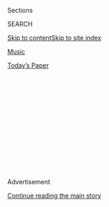 <div id="app">

<div>

<div>

<div>

<div class="NYTAppHideMasthead css-1q2w90k e1suatyy0">

<div class="section css-ui9rw0 e1suatyy2">

<div class="css-eph4ug er09x8g0">

<div class="css-6n7j50">

</div>

<span class="css-1dv1kvn">Sections</span>

<div class="css-10488qs">

<span class="css-1dv1kvn">SEARCH</span>

</div>

[Skip to content](#site-content)[Skip to site
index](#site-index)

</div>

<div id="masthead-section-label" class="css-1wr3we4 eaxe0e00">

[Music](https://www.nytimes3xbfgragh.onion/section/arts/music)

</div>

<div class="css-10698na e1huz5gh0">

</div>

</div>

<div id="masthead-bar-one" class="section hasLinks css-15hmgas e1csuq9d3">

<div class="css-uqyvli e1csuq9d0">

</div>

<div class="css-1uqjmks e1csuq9d1">

</div>

<div class="css-9e9ivx">

[](https://myaccount.nytimes3xbfgragh.onion/auth/login?response_type=cookie&client_id=vi)

</div>

<div class="css-1bvtpon e1csuq9d2">

[Today’s
Paper](https://www.nytimes3xbfgragh.onion/section/todayspaper)

</div>

</div>

</div>

</div>

<div data-aria-hidden="false">

<div id="site-content" data-role="main">

<div>

<div class="css-1aor85t" style="opacity:0.000000001;z-index:-1;visibility:hidden">

<div class="css-1hqnpie">

<div class="css-epjblv">

<span class="css-17xtcya">[Music](/section/arts/music)</span><span class="css-x15j1o">|</span><span class="css-fwqvlz">A
Black Pianist Helped Birth Bossa Nova. His Story Is Rarely
Told.</span>

</div>

<div class="css-k008qs">

<div class="css-1iwv8en">

<span class="css-18z7m18"></span>

<div>

</div>

</div>

<span class="css-1n6z4y">https://nyti.ms/3kbh3gP</span>

<div class="css-1705lsu">

<div class="css-4xjgmj">

<div class="css-4skfbu" data-role="toolbar" data-aria-label="Social Media Share buttons, Save button, and Comments Panel with current comment count" data-testid="share-tools">

  - 
  - 
  - 
  - 
    
    <div class="css-6n7j50">
    
    </div>

  - 

</div>

</div>

</div>

</div>

</div>

</div>

<div id="NYT_TOP_BANNER_REGION" class="css-13pd83m">

</div>

<div id="top-wrapper" class="css-1sy8kpn">

<div id="top-slug" class="css-l9onyx">

Advertisement

</div>

[Continue reading the main
story](#after-top)

<div class="ad top-wrapper" style="text-align:center;height:100%;display:block;min-height:250px">

<div id="top" class="place-ad" data-position="top" data-size-key="top">

</div>

</div>

<div id="after-top">

</div>

</div>

<div>

<div id="sponsor-wrapper" class="css-1hyfx7x">

<div id="sponsor-slug" class="css-19vbshk">

Supported by

</div>

[Continue reading the main
story](#after-sponsor)

<div id="sponsor" class="ad sponsor-wrapper" style="text-align:center;height:100%;display:block">

</div>

<div id="after-sponsor">

</div>

</div>

<div class="css-186x18t">

</div>

<div class="css-1vkm6nb ehdk2mb0">

# A Black Pianist Helped Birth Bossa Nova. His Story Is Rarely Told.

</div>

Johnny Alf has always been revered by Antônio Carlos Jobim and João
Gilberto, but his legacy remains obscure, even among Brazilians.

<div class="css-79elbk" data-testid="photoviewer-wrapper">

<div class="css-z3e15g" data-testid="photoviewer-wrapper-hidden">

</div>

<div class="css-1a48zt4 ehw59r15" data-testid="photoviewer-children">

![<span class="css-16f3y1r e13ogyst0" data-aria-hidden="true">Johnny
Alf, at the piano, was a bossa nova pioneer who never achieved the fame
of his acclaimed
peers.</span>](https://static01.graylady3jvrrxbe.onion/images/2020/07/28/arts/00alf1/merlin_175044852_f2214432-832a-435a-b0d5-394264c39b2c-articleLarge.jpg?quality=75&auto=webp&disable=upscale)

</div>

</div>

<div class="css-18e8msd">

<div class="css-vp77d3 epjyd6m0">

<div class="css-1baulvz">

By <span class="css-1baulvz last-byline" itemprop="name">Beatriz
Miranda</span>

</div>

</div>

  - Aug. 4,
    2020

  - 
    
    <div class="css-4xjgmj">
    
    <div class="css-d8bdto" data-role="toolbar" data-aria-label="Social Media Share buttons, Save button, and Comments Panel with current comment count" data-testid="share-tools">
    
      - 
      - 
      - 
      - 
        
        <div class="css-6n7j50">
        
        </div>
    
      - 
    
    </div>
    
    </div>

</div>

</div>

<div class="section meteredContent css-1r7ky0e" name="articleBody" itemprop="articleBody">

<div class="css-1fanzo5 StoryBodyCompanionColumn">

<div class="css-53u6y8">

[João Gilberto’s landmark “Chega de
Saudade”](https://www.youtube.com/watch?v=Zt6JuURjuzg) is widely
considered bossa nova’s first album. But about seven years before its
1959 release, a Brazilian musician known as Johnny Alf composed “Rapaz
de Bem.” The song incorporated several elements that became hallmarks of
the genre: a linear melody, a gentle way of singing, a series of
unconventional key changes, a rhythmic dissociation of drums and bass.

Alf, a pianist, composer and singer, dared to blend classical, popular,
foreign and local music references into his own creative process. The
source of his inspiration lies in the music of Chopin, Debussy, Nat King
Cole, Stan Kenton, and the Brazilian notables Custódio Mesquita and
Francisco Alves. His music attracted the most avant-garde ears to the
piano bars of the Copacabana neighborhood in Rio, where he regularly
performed in the early ’50s.

Antônio Carlos Jobim, who was also known as Tom, and Gilberto — now
known as two of the most famous names in bossa nova — were among the
faithful habitués who were stunned by songs like “[Rapaz de
Bem](https://www.youtube.com/watch?v=c0rJQ02Fjyo),” one of Alf’s first
professional compositions and, the radio host and music producer Ramalho
Neto argues in the 1965 book “Historinha do Desafinado,” the actual
first bossa nova song.

</div>

</div>

<div class="css-1u3pw94">

</div>

<div class="css-1fanzo5 StoryBodyCompanionColumn">

<div class="css-53u6y8">

It’s been 10 years since [Alf’s death from
cancer](https://www.nytimes3xbfgragh.onion/2010/03/12/arts/music/12alf.html)
at 80. In his six-decade career, he composed more than 80 songs, some
recorded with giants like [Caetano
Veloso](https://www.youtube.com/watch?v=Sr20erfxSrk) and [Chico
Buarque](https://www.youtube.com/watch?v=Z9CfAkqVKvs). But while his
pivotal role is well-accepted by scholars, artists and critics, why
isn’t he more widely known to listeners as a pioneer of one of the
most appreciated Brazilian genres around the world?

</div>

</div>

<div class="css-1fanzo5 StoryBodyCompanionColumn">

<div class="css-53u6y8">

Like his music, Alf’s story was complex. He was born Alfredo José da
Silva to a poor Black housemaid. His father died when he was 3, and he
owed much of his musical education to his mother’s employers — an
upper-middle-class family who paid for his piano lessons and helped
raise him, though they later strongly disapproved of his nightclub
career. (They expected Alf to become an accountant or an English
teacher.)

But music was intrinsic to Alf’s life long before his debut in the clubs
of Copacabana. When he was only a high school student, he was invited to
play the piano at the Brazilian-United States Institute (IBEU), in Rio’s
downtown. Sessions there earned him his first radio gig and generated
his artist name: “Johnny” was suggested by a fellow student for being a
popular name in America, and “Alf” was his nickname at the school.

In 1949, Alf, a connoisseur of American music, joined the Sinatra-Farney
Fan Club, a place to appreciate, discuss and play the music of Frank
Sinatra and Dick Farney, a Brazilian pianist and singer inspired by the
American star. It was here that Alf’s music began to flourish, and his
sound developed a striking modernity. According to José Domingos
Raffaelli, a music critic and former Sinatra-Farney attendee, Alf used
to perform for hours as listeners begged him to play on. In 1952, thanks
to a recommendation from Farney himself, Alf got his first job at a
Copacabana piano bar called Cantina do César.

Three years later, Alf moved to São Paulo with the promise of making a
better living. By then he was an independent musician in his mid-20s
with no family support. In 1958, when bossa nova was gaining momentum in
Rio, Alf was 270 miles away — far enough to miss out on the movement.

</div>

</div>

<div class="css-1fanzo5 StoryBodyCompanionColumn">

<div class="css-53u6y8">

But distance wasn’t the only barrier Alf faced. João Carlos Rodrigues,
the author of “Johnny Alf: Duas ou Três Coisas Que Você Não Sabe”
(“Johnny Alf: Two or Three Things You Don’t Know”), believes the
sophistication of Alf’s music was a significant obstacle, because the
radio and record companies preferred a more “easily digestible” music.

Marcos Napolitano, a social history professor at the University of São
Paulo who researches music movements in Brazil, agreed. “It is
undeniable that Alf’s work was more subtle, intimate and sophisticated,”
he said in an email interview, “apart from him being a timid,
standoffish performer.”

Alf’s personality offstage — where he boldly insisted on creative
freedom — also limited him. “No one called me to record because I only
did what I wanted,” he told Rodrigues.

Nelson Valencia, who managed Alf’s career for over 20 years, said in a
phone interview that Alf didn’t naturally chase opportunities, but
rather waited for them to appear. He added that his client also could
have pushed harder to explore the growing Japanese and American markets.

In 1963, Alf did record an album in English (with Jobim’s compositions)
that has never been released. In the late ’70s, when Sarah Vaughan, one
of his greatest idols, invited him to tour the United States, Alf was
warned to refuse it by his mãe de santo — the priestess of Umbanda, the
Afro-Brazilian religion to which he was devoted — and he didn’t go.

</div>

</div>

<div class="css-cfo9c3">

</div>

<div class="css-1fanzo5 StoryBodyCompanionColumn">

<div class="css-53u6y8">

Alf was also Black, poor and gay in an industry aiming to attract
affluent white audiences to the genre. Napolitano said that in the late
’50s, the music business saw in bossa nova a chance to compete with
American rock ’n’ roll, and Valencia acknowledged that race and class
inequalities restricted Alf’s rise: “There was a movement to promote Tom
Jobim, who was rich, white, young, good-looking,” he said, and added
that with Alf’s abilities, “maybe he was someone who could overshadow
Tom Jobim.”

Alf’s talent, Rodrigues said, could also have been a problem for Aloysio
de Oliveira, an influential bossa nova producer who was particularly
interested in promoting Jobim and Gilberto in the United States. Alf was
excluded from the landmark “[Bossa Nova at Carnegie
Hall](https://www.youtube.com/watch?v=JfVPnYSLmvA)” concert, organized
by Oliveira and held in New York in 1962.

Alaíde Costa, Alf’s favorite singer, said that racism in bossa nova has
always been veiled, to the point where Black people, like her and Alf,
didn’t even realize they were facing discrimination. “When the movement
began, I was already a professional. I used to be invited to the
meetings because I could help the movement somehow,” she said in a phone
interview. “But when the bossa nova boomed, I felt I was no longer
necessary.” She added that she regrets not having been part of the
movement in a larger way.

While Alf never achieved stardom, the genre’s legends always saw him as
a musical guru. Jobim not only used to call him Genialf (a combination
of “genius” and “Alf”), but was so inspired by “Rapaz de Bem” that he
composed “[Desafinado
(Off-Key)](https://www.youtube.com/watch?v=OUK5ay_8G-w),” one of bossa
nova’s most famous songs. When Gilberto realized that Alf’s unusual
syncopations reminded him of the beat of the tamborim (a samba
percussion instrument), he said he had finally found what he was looking
for.

Alf, however, has remained a few steps removed from fame. He was,
Valencia, said, “his own hero and own villain.”

</div>

</div>

</div>

<div>

</div>

<div>

</div>

<div>

</div>

<div>

<div id="bottom-wrapper" class="css-1ede5it">

<div id="bottom-slug" class="css-l9onyx">

Advertisement

</div>

[Continue reading the main
story](#after-bottom)

<div id="bottom" class="ad bottom-wrapper" style="text-align:center;height:100%;display:block;min-height:90px">

</div>

<div id="after-bottom">

</div>

</div>

</div>

</div>

</div>

## Site Index

<div>

</div>

## Site Information Navigation

  - [© <span>2020</span> <span>The New York Times
    Company</span>](https://help.nytimes3xbfgragh.onion/hc/en-us/articles/115014792127-Copyright-notice)

<!-- end list -->

  - [NYTCo](https://www.nytco.com/)
  - [Contact
    Us](https://help.nytimes3xbfgragh.onion/hc/en-us/articles/115015385887-Contact-Us)
  - [Work with us](https://www.nytco.com/careers/)
  - [Advertise](https://nytmediakit.com/)
  - [T Brand Studio](http://www.tbrandstudio.com/)
  - [Your Ad
    Choices](https://www.nytimes3xbfgragh.onion/privacy/cookie-policy#how-do-i-manage-trackers)
  - [Privacy](https://www.nytimes3xbfgragh.onion/privacy)
  - [Terms of
    Service](https://help.nytimes3xbfgragh.onion/hc/en-us/articles/115014893428-Terms-of-service)
  - [Terms of
    Sale](https://help.nytimes3xbfgragh.onion/hc/en-us/articles/115014893968-Terms-of-sale)
  - [Site
    Map](https://spiderbites.nytimes3xbfgragh.onion)
  - [Help](https://help.nytimes3xbfgragh.onion/hc/en-us)
  - [Subscriptions](https://www.nytimes3xbfgragh.onion/subscription?campaignId=37WXW)

</div>

</div>

</div>

</div>
